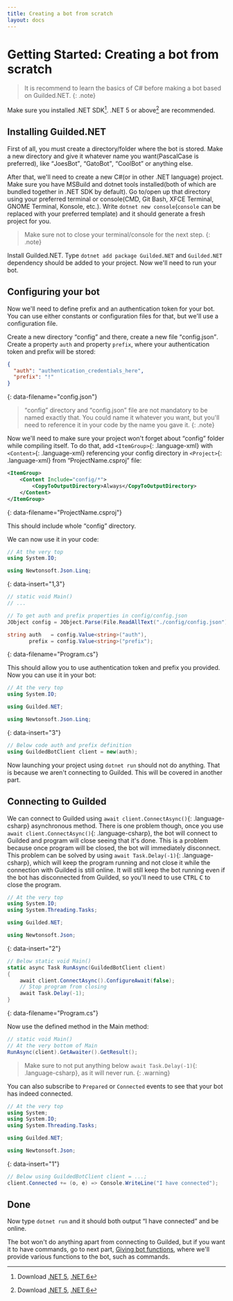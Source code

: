 ```yaml
---
title: Creating a bot from scratch
layout: docs
---
```


# Getting Started: Creating a bot from scratch

> It is recommend to learn the basics of C# before making a bot based on Guilded.NET.
{: .note}

Make sure you installed .NET SDK[^1]. .NET 5 or above[^1] are recommended.

[^1]: Download [.NET 5](https://dotnet.microsoft.com/download/dotnet/5.0), [.NET 6](https://dotnet.microsoft.com/download/dotnet/6.0)

## Installing Guilded.NET

First of all, you must create a directory/folder where the bot is stored. Make a new directory and give it whatever name you want(PascalCase is preferred), like <q>JoesBot</q>, <q>GatoBot</q>, <q>CoolBot</q> or anything else.

After that, we'll need to create a new C#(or in other .NET language) project. Make sure you have MSBuild and dotnet tools installed(both of which are bundled together in .NET SDK by default). Go to/open up that directory using your preferred terminal or console(CMD, Git Bash, XFCE Terminal, GNOME Terminal, Konsole, etc.). Write `dotnet new console`(`console` can be replaced with your preferred template) and it should generate a fresh project for you.

> Make sure not to close your terminal/console for the next step.
{: .note}

Install Guilded.NET. Type `dotnet add package Guilded.NET` and `Guilded.NET` dependency should be added to your project. Now we'll need to run your bot.

## Configuring your bot

Now we'll need to define prefix and an authentication token for your bot. You can use either constants or configuration files for that, but we'll use a configuration file.

Create a new directory <q>config</q> and there, create a new file <q>config.json</q>. Create a property `auth` and property `prefix`, where your authentication token and prefix will be stored:

```json
{
  "auth": "authentication_credentials_here",
  "prefix": "!"
}
```
{: data-filename="config.json"}

> <q>config</q> directory and <q>config.json</q> file are not mandatory to be named exactly that. You could name it whatever you want, but you'll need to reference it in your code by the name you gave it.
{: .note}

Now we'll need to make sure your project won't forget about <q>config</q> folder while compiling itself. To do that, add `<ItemGroup>`{: .language-xml} with `<Content>`{: .language-xml} referencing your config directory in `<Project>`{: .language-xml} from <q>ProjectName.csproj</q> file:

```xml
<ItemGroup>
    <Content Include="config/*">
        <CopyToOutputDirectory>Always</CopyToOutputDirectory>
    </Content>
</ItemGroup>
```
{: data-filename="ProjectName.csproj"}

This should include whole <q>config</q> directory.

We can now use it in your code:

```csharp
// At the very top
using System.IO;

using Newtonsoft.Json.Linq;
```
{: data-insert="1,3"}

```csharp
// static void Main()
// ...

// To get auth and prefix properties in config/config.json
JObject config = JObject.Parse(File.ReadAllText("./config/config.json"));

string auth   = config.Value<string>("auth"),
       prefix = config.Value<string>("prefix");
```
{: data-filename="Program.cs"}

This should allow you to use authentication token and prefix you provided. Now you can use it in your bot:

```csharp
// At the very top
using System.IO;

using Guilded.NET;

using Newtonsoft.Json.Linq;
```
{: data-insert="3"}

```csharp
// Below code auth and prefix definition
using GuildedBotClient client = new(auth);
```

Now launching your project using `dotnet run` should not do anything. That is because we aren't connecting to Guilded. This will be covered in another part.

## Connecting to Guilded

We can connect to Guilded using `await client.ConnectAsync()`{: .language-csharp} asynchronous method. There is one problem though, once you use `await client.ConnectAsync()`{: .language-csharp}, the bot will connect to Guilded and program will close seeing that it's done. This is a problem because once program will be closed, the bot will immediately disconnect. This problem can be solved by using `await Task.Delay(-1)`{: .language-csharp}, which will keep the program running and not close it while the connection with Guilded is still online. It will still keep the bot running even if the bot has disconnected from Guilded, so you'll need to use <kbd>CTRL</kbd> <kbd>C</kbd> to close the program.

```csharp
// At the very top
using System.IO;
using System.Threading.Tasks;

using Guilded.NET;

using Newtonsoft.Json;
```
{: data-insert="2"}

```csharp
// Below static void Main()
static async Task RunAsync(GuildedBotClient client)
{
    await client.ConnectAsync().ConfigureAwait(false);
    // Stop program from closing
    await Task.Delay(-1);
}
```
{: data-filename="Program.cs"}

Now use the defined method in the Main method:

```csharp
// static void Main()
// At the very bottom of Main
RunAsync(client).GetAwaiter().GetResult();
```

> Make sure to not put anything below `await Task.Delay(-1)`{: .language-csharp}, as it will never run.
{: .warning}

You can also subscribe to `Prepared` or `Connected` events to see that your bot has indeed connected.

```csharp
// At the very top
using System;
using System.IO;
using System.Threading.Tasks;

using Guilded.NET;

using Newtonsoft.Json;
```
{: data-insert="1"}

```csharp
// Below using GuildedBotClient client = ...;
client.Connected += (o, e) => Console.WriteLine("I have connected");
```

## Done

Now type `dotnet run` and it should both output <q>I have connected</q> and be online.

The bot won't do anything apart from connecting to Guilded, but if you want it to have commands, go to next part, [Giving bot functions](/guides/automatingBots), where we'll provide various functions to the bot, such as commands.

